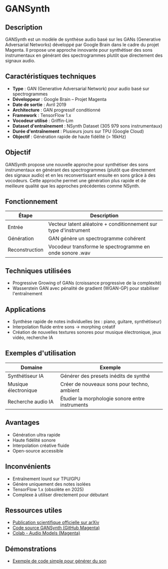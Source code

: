 # GANSynth

## Description
GANSynth est un modèle de synthèse audio basé sur les GANs (Generative Adversarial Networks) développé par Google Brain dans le cadre du projet Magenta. Il propose une approche innovante pour synthétiser des sons instrumentaux en générant des spectrogrammes plutôt que directement des signaux audio.

## Caractéristiques techniques
- **Type** : GAN (Generative Adversarial Network) pour audio basé sur spectrogrammes
- **Développeur** : Google Brain – Projet Magenta
- **Date de sortie** : Avril 2019
- **Architecture** : GAN progressif conditionné
- **Framework** : TensorFlow 1.x
- **Vocodeur utilisé** : Griffin-Lim
- **Dataset d'entraînement** : NSynth Dataset (305 979 sons instrumentaux)
- **Durée d'entraînement** : Plusieurs jours sur TPU (Google Cloud)
- **Objectif** : Génération rapide de haute fidélité (> 16kHz)

## Objectif
GANSynth propose une nouvelle approche pour synthétiser des sons instrumentaux en générant des spectrogrammes (plutôt que directement des signaux audio) et en les reconvertissant ensuite en sons grâce à des vocodeurs. Cette approche permet une génération plus rapide et de meilleure qualité que les approches précédentes comme NSynth.

## Fonctionnement
| Étape | Description |
|-------|-------------|
| Entrée | Vecteur latent aléatoire + conditionnement sur type d'instrument |
| Génération | GAN génère un spectrogramme cohérent |
| Reconstruction | Vocodeur transforme le spectrogramme en onde sonore .wav |

## Techniques utilisées
- Progressive Growing of GANs (croissance progressive de la complexité)
- Wasserstein GAN avec pénalité de gradient (WGAN-GP) pour stabiliser l'entraînement

## Applications
- Synthèse rapide de notes individuelles (ex : piano, guitare, synthétiseur)
- Interpolation fluide entre sons → morphing créatif
- Création de nouvelles textures sonores pour musique électronique, jeux vidéo, recherche IA

## Exemples d'utilisation
| Domaine | Exemple |
|---------|---------|
| Synthétiseur IA | Générer des presets inédits de synthé |
| Musique électronique | Créer de nouveaux sons pour techno, ambient |
| Recherche audio IA | Étudier la morphologie sonore entre instruments |

## Avantages
- Génération ultra rapide
- Haute fidélité sonore
- Interpolation créative fluide
- Open-source accessible

## Inconvénients
- Entraînement lourd sur TPU/GPU
- Génère uniquement des notes isolées
- TensorFlow 1.x (obsolète en 2025)
- Complexe à utiliser directement pour débutant

## Ressources utiles
- [Publication scientifique officielle sur arXiv](https://arxiv.org/abs/1902.08710)
- [Code source GANSynth (GitHub Magenta)](https://github.com/magenta/magenta/tree/main/magenta/models/gansynth)
- [Colab - Audio Models (Magenta)](https://colab.research.google.com/drive/1hyXI91iY8ABr9rFN8OytX5FtueaSThTm#scrollTo=ge3NZoqjBb6Y)

## Démonstrations
- [Exemple de code simple pour générer du son](https://colab.research.google.com/drive/1hyXI91iY8ABr9rFN8OytX5FtueaSThTm#scrollTo=ge3NZoqjBb6Y) 